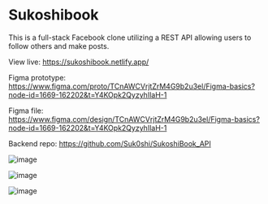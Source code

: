 # Sukoshibook

This is a full-stack Facebook clone utilizing a REST API allowing users to follow others and make posts.

View live: https://sukoshibook.netlify.app/

Figma prototype: https://www.figma.com/proto/TCnAWCVrjtZrM4G9b2u3el/Figma-basics?node-id=1669-162202&t=Y4KOpk2QyzyhIlaH-1

Figma file: https://www.figma.com/design/TCnAWCVrjtZrM4G9b2u3el/Figma-basics?node-id=1669-162202&t=Y4KOpk2QyzyhIlaH-1

Backend repo: https://github.com/Suk0shi/SukoshiBook_API

![image](https://github.com/Suk0shi/SukoshiBook_Frontend/assets/144342852/ac308c8c-6731-4651-a9f1-aace11bf1568)

![image](https://github.com/Suk0shi/SukoshiBook_Frontend/assets/144342852/267a3c28-6b13-4023-b2b4-93da41965b30)

![image](https://github.com/Suk0shi/SukoshiBook_Frontend/assets/144342852/1cb09493-7ef8-4fe7-8f60-9af550f4cb20)

